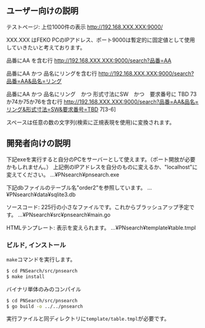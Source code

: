 ## ユーザー向けの説明

テストページ: 上位1000件の表示
	http://192.168.XXX.XXX:9000/

XXX.XXX はFEKO PCのIPアドレス、ポート9000は暫定的に固定値として使用していきたいと考えております。

品番にAA を含む行
	http://192.168.XXX.XXX:9000/search?品番=AA

品番にAA かつ 品名にリングを含む行
	http://192.168.XXX.XXX:9000/search?品番=AA&品名=リング

品番にAA かつ 品名にリング　かつ 形式寸法にSW　かつ　要求番号に TBD 73か74か75か76を含む行
	http://192.168.XXX.XXX:9000/search?品番=AA&品名=リング&形式寸法=SW&要求番号=TBD 7[3-6]

スペースは任意の数の文字列(検索に正規表現を使用)に変換されます。


## 開発者向けの説明

下記exeを実行すると自分のPCをサーバーとして使えます。（ポート開放が必要かもしれません。）
上記例のIPアドレスを自分のものに変えるか、"localhost"に変えてください。
	...¥PNsearch¥pnsearch.exe

下記dbファイルのテーブル名"order2"を参照しています。
	...¥PNsearch¥data¥sqlite3.db

ソースコード: 225行の小さなファイルです。これからブラッシュアップ予定です。
	...¥PNsearch¥src¥pnsearch¥main.go

HTMLテンプレート: 表示を変えられます。
	...¥PNsearch¥template¥table.tmpl


### ビルド, インストール

`make`コマンドを実行します。

```bash
$ cd PNSearch/src/pnsearch
$ make install
```

バイナリ単体のみのコンパイル

```bash
$ cd PNSearch/src/pnsearch
$ go build -o ../../pnsearch
```

実行ファイルと同ディレクトリに`template/table.tmpl`が必要です。
